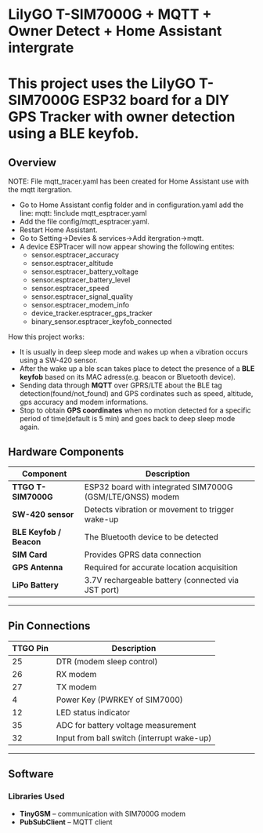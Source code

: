 # LilyGO T-SIM7000G + MQTT + Owner Detect + Home Assistant intergrate
# This project uses the LilyGO T-SIM7000G ESP32 board for a DIY GPS Tracker with owner detection using a BLE keyfob.

## Overview
NOTE: File mqtt_tracer.yaml has been created for Home Assistant use with the mqtt itergration. 
- Go to Home Assistant config folder and in configuration.yaml add the line: mqtt: !include mqtt_esptracer.yaml
- Add the file config/mqtt_esptracer.yaml.
- Restart Home Assistant.
- Go to Setting->Devies & services->Add itergration->mqtt.
- A device ESPTracer will now appear showing the following entites: 
    - sensor.esptracer_accuracy
    - sensor.esptracer_altitude
    - sensor.esptracer_battery_voltage
    - sensor.esptracer_battery_level
    - sensor.esptracer_speed
    - sensor.esptracer_signal_quality
    - sensor.esptracer_modem_info
    - device_tracker.esptracer_gps_tracker
    - binary_sensor.esptracer_keyfob_connected

How this project works:
- It is usually in deep sleep mode and wakes up when a vibration occurs using a SW-420 sensor.
- After the wake up a ble scan takes place to detect the presence of a **BLE keyfob** based on its MAC adress(e.g. beacon or Bluetooth device).
- Sending data through **MQTT** over GPRS/LTE about the BLE tag detection(found/not_found) and GPS cordinates such as speed, altitude, gps accuracy and modem informations.
- Stop to obtain **GPS coordinates** when no motion detected for a specific period of time(default is 5 min) and goes back to deep sleep mode again.


## Hardware Components

| Component | Description |
|------------|-------------|
| **TTGO T-SIM7000G** | ESP32 board with integrated SIM7000G (GSM/LTE/GNSS) modem |
| **SW-420 sensor** | Detects vibration or movement to trigger wake-up |
| **BLE Keyfob / Beacon** | The Bluetooth device to be detected |
| **SIM Card** | Provides GPRS data connection |
| **GPS Antenna** | Required for accurate location acquisition |
| **LiPo Battery** | 3.7V rechargeable battery (connected via JST port) |

---

## Pin Connections

| TTGO Pin | Description |
|-----------|-------------|
| 25 | DTR (modem sleep control) |
| 26 | RX modem |
| 27 | TX modem |
| 4  | Power Key (PWRKEY of SIM7000) |
| 12 | LED status indicator |
| 35 | ADC for battery voltage measurement |
| 32 | Input from ball switch (interrupt wake-up) |

---

## Software

### Libraries Used

- **TinyGSM** – communication with SIM7000G modem  
- **PubSubClient** – MQTT client

